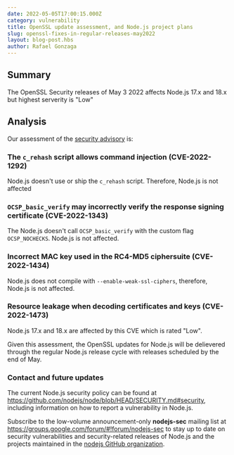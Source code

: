 ```yaml
---
date: 2022-05-05T17:00:15.000Z
category: vulnerability
title: OpenSSL update assessment, and Node.js project plans
slug: openssl-fixes-in-regular-releases-may2022
layout: blog-post.hbs
author: Rafael Gonzaga
---
```


## Summary

The OpenSSL Security releases of May 3 2022 affects Node.js 17.x and 18.x but highest serverity is "Low"

## Analysis

Our assessment of the [security advisory](https://mta.openssl.org/pipermail/openssl-announce/2022-May/000224.html) is:

### The `c_rehash` script allows command injection (CVE-2022-1292)

Node.js doesn't use or ship the `c_rehash` script. Therefore, Node.js is not affected

### `OCSP_basic_verify` may incorrectly verify the response signing certificate (CVE-2022-1343)

The Node.js doesn't call `OCSP_basic_verify` with the custom flag `OCSP_NOCHECKS`. Node.js
is not affected.

### Incorrect MAC key used in the RC4-MD5 ciphersuite (CVE-2022-1434)

Node.js does not compile with `--enable-weak-ssl-ciphers`, therefore, Node.js is not affected.

### Resource leakage when decoding certificates and keys (CVE-2022-1473)

Node.js 17.x and 18.x are affected by this CVE which is rated "Low".

Given this assessment, the OpenSSL updates for Node.js will be delievered through the regular
Node.js release cycle with releases scheduled by the end of May.

### Contact and future updates

The current Node.js security policy can be found at <https://github.com/nodejs/node/blob/HEAD/SECURITY.md#security>,
including information on how to report a vulnerability in Node.js.

Subscribe to the low-volume announcement-only **nodejs-sec** mailing list at
https://groups.google.com/forum/#!forum/nodejs-sec to stay up to date on
security vulnerabilities and security-related releases of Node.js and the
projects maintained in the
[nodejs GitHub organization](https://github.com/nodejs).
